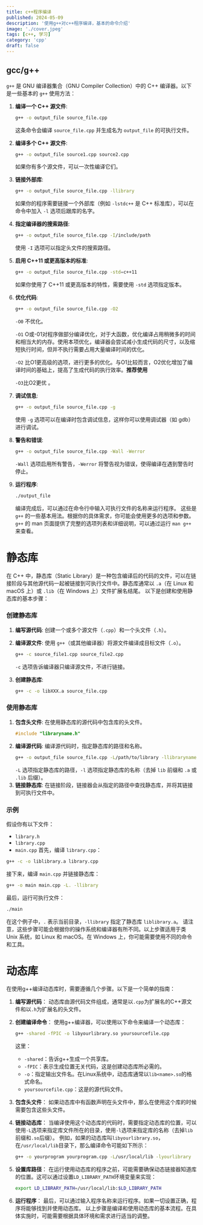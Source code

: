 ```yaml
---
title: c++程序编译
published: 2024-05-09
description: '使用g++对c++程序编译，基本的命令介绍'
image: './cover.jpeg'
tags: [c++, 学习]
category: 'cpp'
draft: false 
---
```


## gcc/g++

`g++` 是 GNU 编译器集合（GNU Compiler Collection）中的 C++ 编译器。以下是一些基本的 `g++` 使用方法：
1. **编译一个 C++ 源文件**:
   ```sh
   g++ -o output_file source_file.cpp
   ```
   这条命令会编译 `source_file.cpp` 并生成名为 `output_file` 的可执行文件。
   
2. **编译多个 C++ 源文件**:
   ```sh
   g++ -o output_file source1.cpp source2.cpp
   ```
   如果你有多个源文件，可以一次性编译它们。
   
3. **链接外部库**:
   ```sh
   g++ -o output_file source_file.cpp -llibrary
   ```
   如果你的程序需要链接一个外部库（例如 `-lstdc++` 是 C++ 标准库），可以在命令中加入 `-l` 选项后跟库的名字。
   
4. **指定编译器的搜索路径**:
   ```sh
   g++ -o output_file source_file.cpp -I/include/path
   ```
   使用 `-I` 选项可以指定头文件的搜索路径。
   
5. **启用 C++11 或更高版本的标准**:
   ```sh
   g++ -o output_file source_file.cpp -std=c++11
   ```
   如果你使用了 C++11 或更高版本的特性，需要使用 `-std` 选项指定版本。
   
6. **优化代码**:
   ```sh
   g++ -o output_file source_file.cpp -O2
   ```
   `-O0` 不优化。
   
   `-O1` O或-01对程序做部分编译优化，对于大函数，优化编译占用稍微多的时间和相当大的内存。使用本项优化，编译器会尝试减小生成代码的尺寸，以及缩短执行时间，但并不执行需要占用大量编译时间的优化。
   
   `-O2` 比O1更高级的选项，进行更多的优化。与O1比较而言，O2优化增加了编译时间的基础上，提高了生成代码的执行效率。**推荐使用**
   
   `-O3`比O2更优 。
   
7. **调试信息**:
   
   ```sh
   g++ -o output_file source_file.cpp -g
   ```
   使用 `-g` 选项可以在编译时包含调试信息，这样你可以使用调试器（如 gdb）进行调试。
   
8. **警告和错误**:
   ```sh
   g++ -o output_file source_file.cpp -Wall -Werror
   ```
   `-Wall` 选项启用所有警告，`-Werror` 将警告视为错误，使得编译在遇到警告时停止。
   
9. **运行程序**:
   ```sh
   ./output_file
   ```
   编译完成后，可以通过在命令行中输入可执行文件的名称来运行程序。
这些是 `g++` 的一些基本用法。根据你的具体需求，你可能会使用更多的选项和参数。`g++` 的 man 页面提供了完整的选项列表和详细说明，可以通过运行 `man g++` 来查看。

# 静态库

在 C++ 中，静态库（Static Library）是一种包含编译后的代码的文件，可以在链接阶段与其他源代码一起被链接到可执行文件中。静态库通常以 `.a`（在 Linux 和 macOS 上）或 `.lib`（在 Windows 上）文件扩展名结尾。
以下是创建和使用静态库的基本步骤：
### 创建静态库
1. **编写源代码**:
   创建一个或多个源文件（`.cpp`）和一个头文件（`.h`）。
2. **编译源文件**:
   使用 `g++`（或其他编译器）将源文件编译成目标文件（`.o`）。
   ```sh
   g++ -c source_file1.cpp source_file2.cpp
   ```
   `-c` 选项告诉编译器只编译源文件，不进行链接。
3. **创建静态库**:
   
   ```sh
   g++ -c -o libXXX.a source_file.cpp
   ```
### 使用静态库
1. **包含头文件**:
   在使用静态库的源代码中包含库的头文件。
   ```cpp
   #include "libraryname.h"
   ```
2. **编译源代码**:
   编译源代码时，指定静态库的路径和名称。
   ```sh
   g++ -o output_file source_file.cpp -L/path/to/library -llibraryname
   ```
   `-L` 选项指定静态库的路径，`-l` 选项指定静态库的名称（去掉 `lib` 前缀和 `.a` 或 `.lib` 后缀）。
3. **链接静态库**:
   在链接阶段，链接器会从指定的路径中查找静态库，并将其链接到可执行文件中。
### 示例
假设你有以下文件：
- `library.h`
- `library.cpp`
- `main.cpp`
首先，编译 `library.cpp`：
```sh
g++ -c -o liblibrary.a library.cpp
```
接下来，编译 `main.cpp` 并链接静态库：
```sh
g++ -o main main.cpp -L. -llibrary
```
最后，运行可执行文件：
```sh
./main
```
在这个例子中，`.` 表示当前目录，`-llibrary` 指定了静态库 `liblibrary.a`。
请注意，这些步骤可能会根据你的操作系统和编译器有所不同。以上步骤适用于类 Unix 系统，如 Linux 和 macOS。在 Windows 上，你可能需要使用不同的命令和工具。

# 动态库

在使用g++编译动态库时，需要遵循几个步骤。以下是一个简单的指南：
1. **编写源代码**：
   动态库由源代码文件组成，通常是以`.cpp`为扩展名的C++源文件和以`.h`为扩展名的头文件。
2. **创建编译命令**：
   使用g++编译器，可以使用以下命令来编译一个动态库：
   
   ```bash
   g++ -shared -fPIC -o libyourlibrary.so yoursourcefile.cpp
   ```
   
   这里：
   - `-shared`：告诉g++生成一个共享库。
   - `-fPIC`：表示生成位置无关代码，这是创建动态库所必需的。
   - `-o`：指定输出文件名。在Linux系统中，动态库通常以`lib<name>.so`的格式命名。
   - `yoursourcefile.cpp`：这是的源代码文件。
3. **包含头文件**：
   如果动态库中有函数声明在头文件中，那么在使用这个库的时候需要包含这些头文件。
4. **链接动态库**：
   当编译使用这个动态库的代码时，需要指定动态库的位置，可以使用`-L`选项来指定库文件所在的目录，使用`-l`选项来指定库的名称（去掉`lib`前缀和`.so`后缀）。
   例如，如果的动态库叫`libyourlibrary.so`，在`/usr/local/lib`目录下，那么编译命令可能如下所示：
   ```bash
   g++ -o yourprogram yourprogram.cpp -L/usr/local/lib -lyourlibrary
   ```
5. **设置库路径**：
   在运行使用动态库的程序之前，可能需要确保动态链接器知道库的位置。这可以通过设置`LD_LIBRARY_PATH`环境变量来实现：
   ```bash
   export LD_LIBRARY_PATH=/usr/local/lib:$LD_LIBRARY_PATH
   ```
6. **运行程序**：
   最后，可以通过输入程序名称来运行程序。如果一切设置正确，程序将能够找到并使用动态库。
以上步骤是编译和使用动态库的基本流程。在具体实施时，可能需要根据具体环境和需求进行适当的调整。